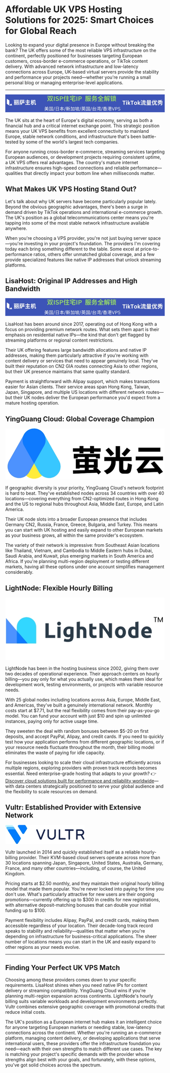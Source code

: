 # Affordable UK VPS Hosting Solutions for 2025: Smart Choices for Global Reach

Looking to expand your digital presence in Europe without breaking the bank? The UK offers some of the most reliable VPS infrastructure on the continent, perfectly positioned for businesses targeting European customers, cross-border e-commerce operations, or TikTok content delivery. With advanced network infrastructure and low-latency connections across Europe, UK-based virtual servers provide the stability and performance your projects need—whether you're running a small personal blog or managing enterprise-level applications.

---

![Modern data center with servers and network equipment](image/24671216698466.webp)

The UK sits at the heart of Europe's digital economy, serving as both a financial hub and a critical internet exchange point. This strategic position means your UK VPS benefits from excellent connectivity to mainland Europe, stable network conditions, and infrastructure that's been battle-tested by some of the world's largest tech companies.

For anyone running cross-border e-commerce, streaming services targeting European audiences, or development projects requiring consistent uptime, a UK VPS offers real advantages. The country's mature internet infrastructure ensures high-speed connections and reliable performance—qualities that directly impact your bottom line when milliseconds matter.

## What Makes UK VPS Hosting Stand Out?

Let's talk about why UK servers have become particularly popular lately. Beyond the obvious geographic advantages, there's been a surge in demand driven by TikTok operations and international e-commerce growth. The UK's position as a global telecommunications center means you're tapping into some of the most stable network infrastructure available anywhere.

When you're choosing a VPS provider, you're not just buying server space—you're investing in your project's foundation. The providers I'm covering today each bring something different to the table. Some excel at price-to-performance ratios, others offer unmatched global coverage, and a few provide specialized features like native IP addresses that unlock streaming platforms.

## LisaHost: Original IP Addresses and High Bandwidth

![LisaHost logo and service overview](image/95928040826.webp)

LisaHost has been around since 2017, operating out of Hong Kong with a focus on providing premium network routes. What sets them apart is their emphasis on residential native IPs—the kind that don't get flagged by streaming platforms or regional content restrictions.

Their UK offering features large bandwidth allocations and native IP addresses, making them particularly attractive if you're working with content delivery or services that need to appear genuinely local. They've built their reputation on CN2 GIA routes connecting Asia to other regions, but their UK presence maintains that same quality standard.

Payment is straightforward with Alipay support, which makes transactions easier for Asian clients. Their service areas span Hong Kong, Taiwan, Japan, Singapore, and multiple US locations with different network routes—but their UK nodes deliver the European performance you'd expect from a mature hosting operation.

## YingGuang Cloud: Global Coverage Champion

![YingGuang Cloud network map](image/3879142988800.webp)

If geographic diversity is your priority, YingGuang Cloud's network footprint is hard to beat. They've established nodes across 34 countries with over 40 locations—covering everything from CN2-optimized routes in Hong Kong and the US to regional hubs throughout Asia, Middle East, Europe, and Latin America.

Their UK node slots into a broader European presence that includes Germany CN2, Russia, France, Greece, Bulgaria, and Turkey. This means you can start with UK hosting and easily expand to other European markets as your business grows, all within the same provider's ecosystem.

The variety of their network is impressive: from Southeast Asian locations like Thailand, Vietnam, and Cambodia to Middle Eastern hubs in Dubai, Saudi Arabia, and Kuwait, plus emerging markets in South America and Africa. If you're planning multi-region deployment or testing different markets, having all these options under one account simplifies management considerably.

## LightNode: Flexible Hourly Billing

![LightNode global infrastructure](image/0436390658186.webp)

LightNode has been in the hosting business since 2002, giving them over two decades of operational experience. Their approach centers on hourly billing—you pay only for what you actually use, which makes them ideal for development work, testing environments, or projects with variable resource needs.

With 25 global nodes including locations across Asia, Europe, Middle East, and Americas, they've built a genuinely international network. Monthly costs start at $7.71, but the real flexibility comes from their pay-as-you-go model. You can fund your account with just $10 and spin up unlimited instances, paying only for active usage time.

They sweeten the deal with random bonuses between $5-20 on first deposits, and accept PayPal, Alipay, and credit cards. If you need to quickly test how your application performs from different geographic locations, or if your resource needs fluctuate throughout the month, their billing model eliminates the waste of paying for idle capacity.

For businesses looking to scale their cloud infrastructure efficiently across multiple regions, exploring providers with proven track records becomes essential. Need enterprise-grade hosting that adapts to your growth? 👉 [Discover cloud solutions built for performance and reliability worldwide](https://www.vultr.com/?ref=9738262-9J)—with data centers strategically positioned to serve your global audience and the flexibility to scale resources on demand.

## Vultr: Established Provider with Extensive Network

![Vultr infrastructure overview](image/20917766913.webp)

Vultr launched in 2014 and quickly established itself as a reliable hourly-billing provider. Their KVM-based cloud servers operate across more than 30 locations spanning Japan, Singapore, United States, Australia, Germany, France, and many other countries—including, of course, the United Kingdom.

Pricing starts at $2.50 monthly, and they maintain their original hourly billing model that made them popular. You're never locked into paying for time you don't use. What's particularly attractive for new users are their ongoing promotions—currently offering up to $300 in credits for new registrations, with alternative deposit-matching bonuses that can double your initial funding up to $100.

Payment flexibility includes Alipay, PayPal, and credit cards, making them accessible regardless of your location. Their decade-long track record speaks to stability and reliability—qualities that matter when you're depending on infrastructure for business-critical applications. The sheer number of locations means you can start in the UK and easily expand to other regions as your needs evolve.

---

## Finding Your Perfect UK VPS Match

Choosing among these providers comes down to your specific requirements. LisaHost shines when you need native IPs for content delivery or streaming compatibility. YingGuang Cloud wins if you're planning multi-region expansion across continents. LightNode's hourly billing suits variable workloads and development environments perfectly. Vultr combines extensive geographic coverage with promotional credits that reduce initial costs.

The UK's position as a European internet hub makes it an intelligent choice for anyone targeting European markets or needing stable, low-latency connections across the continent. Whether you're running an e-commerce platform, managing content delivery, or developing applications that serve international users, these providers offer the infrastructure foundation you need—each with their own strengths to match different use cases. The key is matching your project's specific demands with the provider whose strengths align best with your goals, and fortunately, with these options, you've got solid choices across the spectrum.
